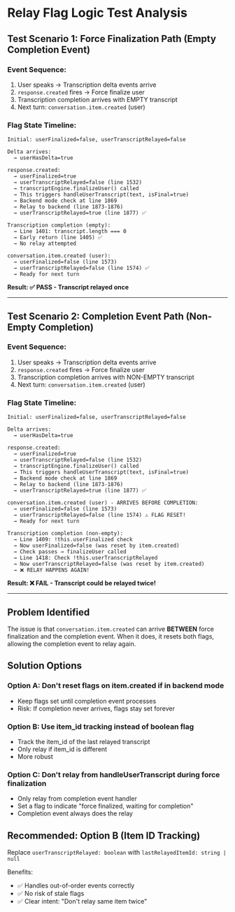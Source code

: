 # Relay Flag Logic Test Analysis

## Test Scenario 1: Force Finalization Path (Empty Completion Event)

### Event Sequence:
1. User speaks → Transcription delta events arrive
2. `response.created` fires → Force finalize user
3. Transcription completion arrives with EMPTY transcript
4. Next turn: `conversation.item.created` (user)

### Flag State Timeline:
```
Initial: userFinalized=false, userTranscriptRelayed=false

Delta arrives:
  → userHasDelta=true
  
response.created:
  → userFinalized=true
  → userTranscriptRelayed=false (line 1532)
  → transcriptEngine.finalizeUser() called
  → This triggers handleUserTranscript(text, isFinal=true)
  → Backend mode check at line 1869
  → Relay to backend (line 1873-1876)
  → userTranscriptRelayed=true (line 1877) ✅
  
Transcription completion (empty):
  → Line 1401: transcript.length === 0
  → Early return (line 1405) ✅
  → No relay attempted
  
conversation.item.created (user):
  → userFinalized=false (line 1573)
  → userTranscriptRelayed=false (line 1574) ✅
  → Ready for next turn
```

**Result: ✅ PASS - Transcript relayed once**

---

## Test Scenario 2: Completion Event Path (Non-Empty Completion)

### Event Sequence:
1. User speaks → Transcription delta events arrive
2. `response.created` fires → Force finalize user
3. Transcription completion arrives with NON-EMPTY transcript
4. Next turn: `conversation.item.created` (user)

### Flag State Timeline:
```
Initial: userFinalized=false, userTranscriptRelayed=false

Delta arrives:
  → userHasDelta=true
  
response.created:
  → userFinalized=true
  → userTranscriptRelayed=false (line 1532)
  → transcriptEngine.finalizeUser() called
  → This triggers handleUserTranscript(text, isFinal=true)
  → Backend mode check at line 1869
  → Relay to backend (line 1873-1876)
  → userTranscriptRelayed=true (line 1877) ✅
  
conversation.item.created (user) - ARRIVES BEFORE COMPLETION:
  → userFinalized=false (line 1573)
  → userTranscriptRelayed=false (line 1574) ⚠️ FLAG RESET!
  → Ready for next turn
  
Transcription completion (non-empty):
  → Line 1409: !this.userFinalized check
  → Now userFinalized=false (was reset by item.created)
  → Check passes → finalizeUser called
  → Line 1418: Check !this.userTranscriptRelayed
  → Now userTranscriptRelayed=false (was reset by item.created)
  → ❌ RELAY HAPPENS AGAIN!
```

**Result: ❌ FAIL - Transcript could be relayed twice!**

---

## Problem Identified

The issue is that `conversation.item.created` can arrive **BETWEEN** force finalization and the completion event. When it does, it resets both flags, allowing the completion event to relay again.

## Solution Options

### Option A: Don't reset flags on item.created if in backend mode
- Keep flags set until completion event processes
- Risk: If completion never arrives, flags stay set forever

### Option B: Use item_id tracking instead of boolean flag
- Track the item_id of the last relayed transcript
- Only relay if item_id is different
- More robust

### Option C: Don't relay from handleUserTranscript during force finalization
- Only relay from completion event handler
- Set a flag to indicate "force finalized, waiting for completion"
- Completion event always does the relay

## Recommended: Option B (Item ID Tracking)

Replace `userTranscriptRelayed: boolean` with `lastRelayedItemId: string | null`

Benefits:
- ✅ Handles out-of-order events correctly
- ✅ No risk of stale flags
- ✅ Clear intent: "Don't relay same item twice"
